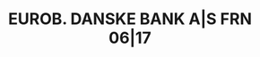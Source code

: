 ---
layout: asset
title: EUROB. DANSKE BANK A|S FRN 06|17                            
isin: XS1072384685
---